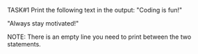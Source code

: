 TASK#1
Print the following text in the output:
"Coding is fun!"

"Always stay motivated!"

NOTE: There is an empty line you need to print between the two statements.
